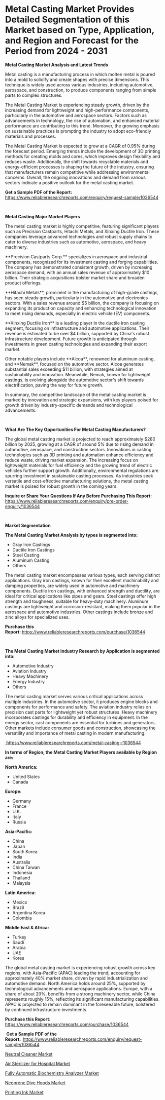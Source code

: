 <p><h1>Metal Casting Market Provides Detailed Segmentation of this Market based on Type, Application, and Region and Forecast for the Period from 2024 - 2031</h1></p><p><strong>Metal Casting Market Analysis and Latest Trends</strong></p>
<p><p>Metal casting is a manufacturing process in which molten metal is poured into a mold to solidify and create shapes with precise dimensions. This technique is widely used across various industries, including automotive, aerospace, and construction, to produce components ranging from simple parts to complex structures.</p><p>The Metal Casting Market is experiencing steady growth, driven by the increasing demand for lightweight and high-performance components, particularly in the automotive and aerospace sectors. Factors such as advancements in technology, the rise of automation, and enhanced material performance are contributing to this trend. Moreover, the growing emphasis on sustainable practices is prompting the industry to adopt eco-friendly materials and processes.</p><p>The Metal Casting Market is expected to grow at a CAGR of 0.95% during the forecast period. Emerging trends include the development of 3D printing methods for creating molds and cores, which improves design flexibility and reduces waste. Additionally, the shift towards recyclable materials and energy-efficient processes is shaping the future of the industry, ensuring that manufacturers remain competitive while addressing environmental concerns. Overall, the ongoing innovations and demand from various sectors indicate a positive outlook for the metal casting market.</p></p>
<p><strong>Get a Sample PDF of the Report:&nbsp;</strong> <a href="https://www.reliableresearchreports.com/enquiry/request-sample/1036544?utm_campaign=83&utm_medium=2&utm_source=Github&utm_content=ia&utm_term=06112024&utm_id=metal-casting">https://www.reliableresearchreports.com/enquiry/request-sample/1036544</a></p>
<p>&nbsp;</p>
<p><strong>Metal Casting Major Market Players</strong></p>
<p><p>The metal casting market is highly competitive, featuring significant players such as Precision Castparts, Hitachi Metals, and Xinxing Ductile Iron. These companies leverage advanced technologies and robust supply chains to cater to diverse industries such as automotive, aerospace, and heavy machinery.</p><p>**Precision Castparts Corp.** specializes in aerospace and industrial components, recognized for its investment casting and forging capabilities. The company has demonstrated consistent growth, driven by increasing aerospace demand, with an annual sales revenue of approximately $10 billion. Their strategic acquisitions bolster market share and broaden product offerings.</p><p>**Hitachi Metals**, prominent in the manufacturing of high-grade castings, has seen steady growth, particularly in the automotive and electronics sectors. With a sales revenue around $5 billion, the company is focusing on expanding its production capacity and enhancing technological innovation to meet rising demands, especially in electric vehicle (EV) components.</p><p>**Xinxing Ductile Iron** is a leading player in the ductile iron casting segment, focusing on infrastructure and automotive applications. Their revenue is estimated to be over $4 billion, supported by China's robust infrastructure development. Future growth is anticipated through investments in green casting technologies and expanding their export market.</p><p>Other notable players include **Alcoa**, renowned for aluminum casting, and **Nemak**, focused on the automotive sector. Alcoa generates substantial sales exceeding $11 billion, with strategies aimed at sustainability and innovation. Meanwhile, Nemak, known for lightweight castings, is evolving alongside the automotive sector's shift towards electrification, paving the way for future growth.</p><p>In summary, the competitive landscape of the metal casting market is marked by innovation and strategic expansions, with key players poised for growth driven by industry-specific demands and technological advancements.</p></p>
<p>&nbsp;</p>
<p><strong>What Are The Key Opportunities For Metal Casting Manufacturers?</strong></p>
<p><p>The global metal casting market is projected to reach approximately $280 billion by 2025, growing at a CAGR of around 5% due to rising demand in automotive, aerospace, and construction sectors. Innovations in casting technologies such as 3D printing and automation enhance efficiency and reduce waste, driving market expansion. The increasing focus on lightweight materials for fuel efficiency and the growing trend of electric vehicles further support growth. Additionally, environmental regulations are spurring investment in sustainable casting processes. As industries seek versatile and cost-effective manufacturing solutions, the metal casting market is poised for robust growth in the coming years.</p></p>
<p><strong>Inquire or Share Your Questions If Any Before Purchasing This Report:</strong> <a href="https://www.reliableresearchreports.com/enquiry/pre-order-enquiry/1036544?utm_campaign=83&utm_medium=2&utm_source=Github&utm_content=ia&utm_term=06112024&utm_id=metal-casting">https://www.reliableresearchreports.com/enquiry/pre-order-enquiry/1036544</a></p>
<p>&nbsp;</p>
<p><strong>Market Segmentation</strong></p>
<p><strong>The Metal Casting Market Analysis by types is segmented into:</strong></p>
<p><ul><li>Gray Iron Castings</li><li>Ductile Iron Castings</li><li>Steel Casting</li><li>Aluminum Casting</li><li>Others</li></ul></p>
<p><p>The metal casting market encompasses various types, each serving distinct applications. Gray iron castings, known for their excellent machinability and damping properties, are widely used in automotive and machinery components. Ductile iron castings, with enhanced strength and ductility, are ideal for critical applications like pipes and gears. Steel castings offer high strength and toughness, suitable for heavy-duty machinery. Aluminum castings are lightweight and corrosion-resistant, making them popular in the aerospace and automotive industries. Other castings include bronze and zinc alloys for specialized uses.</p></p>
<p><strong>Purchase this Report:&nbsp;</strong><a href="https://www.reliableresearchreports.com/purchase/1036544?utm_campaign=83&utm_medium=2&utm_source=Github&utm_content=ia&utm_term=06112024&utm_id=metal-casting">https://www.reliableresearchreports.com/purchase/1036544</a></p>
<p>&nbsp;</p>
<p><strong>The Metal Casting Market Industry Research by Application is segmented into:</strong></p>
<p><ul><li>Automotive Industry</li><li>Aviation Industry</li><li>Heavy Machinery</li><li>Energy Industry</li><li>Others</li></ul></p>
<p><p>The metal casting market serves various critical applications across multiple industries. In the automotive sector, it produces engine blocks and components for performance and safety. The aviation industry relies on precision cast parts for lightweight yet robust structures. Heavy machinery incorporates castings for durability and efficiency in equipment. In the energy sector, cast components are essential for turbines and generators. Other markets include consumer goods and construction, showcasing the versatility and importance of metal casting in modern manufacturing.</p></p>
<p><a href="https://www.reliableresearchreports.com/metal-casting-r1036544?utm_campaign=83&utm_medium=2&utm_source=Github&utm_content=ia&utm_term=06112024&utm_id=metal-casting">&nbsp;https://www.reliableresearchreports.com/metal-casting-r1036544</a></p>
<p><strong>In terms of Region, the Metal Casting Market Players available by Region are:</strong></p>
<p>
    <p> <strong> North America: </strong>
        <ul>
            <li>United States</li>
            <li>Canada</li>
        </ul>
        </p> 
    <p> <strong> Europe: </strong>
        <ul>
            <li>Germany</li>
            <li>France</li>
            <li>U.K.</li>
            <li>Italy</li>
            <li>Russia</li>
        </ul>
        </p> 
    <p> <strong> Asia-Pacific: </strong>
        <ul>
            <li>China</li>
            <li>Japan</li>
            <li>South Korea</li>
            <li>India</li>
            <li>Australia</li>
            <li>China Taiwan</li>
            <li>Indonesia</li>
            <li>Thailand</li>
            <li>Malaysia</li>
        </ul>
        </p> 
    <p> <strong> Latin America: </strong>
        <ul>
            <li>Mexico</li>
            <li>Brazil</li>
            <li>Argentina Korea</li>
            <li>Colombia</li>
        </ul>
        </p> 
    <p> <strong> Middle East & Africa: </strong>
        <ul>
            <li>Turkey</li>
            <li>Saudi</li>
            <li>Arabia</li>
            <li>UAE</li>
            <li>Korea</li>
        </ul>
    </p>
    </p>
<p><p>The global metal casting market is experiencing robust growth across key regions, with Asia-Pacific (APAC) leading the trend, accounting for approximately 40% market share, driven by rapid industrialization and automotive demand. North America holds around 25%, supported by technological advancements and aerospace applications. Europe, with a share of about 20%, benefits from a strong machinery sector, while China represents roughly 15%, reflecting its significant manufacturing capabilities. APAC is projected to remain dominant in the foreseeable future, bolstered by continued infrastructure investments.</p></p>
<p><strong>Purchase this Report: </strong><a href="https://www.reliableresearchreports.com/purchase/1036544?utm_campaign=83&utm_medium=2&utm_source=Github&utm_content=ia&utm_term=06112024&utm_id=metal-casting">https://www.reliableresearchreports.com/purchase/1036544</a></p>
<p>&nbsp;<strong>Get a Sample PDF of the Report:&nbsp;&nbsp;</strong><a href="https://www.reliableresearchreports.com/enquiry/request-sample/1036544?utm_campaign=83&utm_medium=2&utm_source=Github&utm_content=ia&utm_term=06112024&utm_id=metal-casting">https://www.reliableresearchreports.com/enquiry/request-sample/1036544</a></p>
<p><strong></strong></p>
<p><p><a href="https://www.linkedin.com/pulse/neutral-cleaner-market-trends-detailed-study-its-segmentation-rurif?utm_campaign=83&utm_medium=2&utm_source=Github&utm_content=ia&utm_term=06112024&utm_id=metal-casting">Neutral Cleaner Market</a></p><p><a href="https://issuu.com/reportprime-2/docs/air-sterilizer-for-hospital-market-_f30b561fc2f68d?utm_campaign=83&utm_medium=2&utm_source=Github&utm_content=ia&utm_term=06112024&utm_id=metal-casting">Air Sterilizer for Hospital Market</a></p><p><a href="https://issuu.com/reportprime-2/docs/fully-automatic-biochemistry-analyz_14cdbaab00b0db?utm_campaign=83&utm_medium=2&utm_source=Github&utm_content=ia&utm_term=06112024&utm_id=metal-casting">Fully Automatic Biochemistry Analyzer Market</a></p><p><a href="https://www.linkedin.com/pulse/decoding-neoprene-dive-hoods-market-signals-growth-algorithms-jnz3c?utm_campaign=83&utm_medium=2&utm_source=Github&utm_content=ia&utm_term=06112024&utm_id=metal-casting">Neoprene Dive Hoods Market</a></p><p><a href="https://github.com/knaufethaganye/Market-Research-Report-List-1/blob/main/printing-ink-market.md?utm_campaign=83&utm_medium=2&utm_source=Github&utm_content=ia&utm_term=06112024&utm_id=metal-casting">Printing Ink Market</a></p></p>